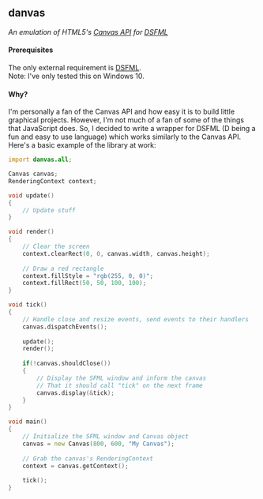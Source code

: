 ## danvas
_An emulation of HTML5's [Canvas API](https://developer.mozilla.org/en-US/docs/Web/API/Canvas_API) for [DSFML](https://github.com/Jebbs/DSFML/)_

#### Prerequisites  

The only external requirement is [DSFML](http://jebbs.github.io/DSFML/downloads.html).  
Note: I've only tested this on Windows 10.

#### Why?

I'm personally a fan of the Canvas API and how easy it is to build little graphical projects. However, I'm not much of a fan of some of the things that JavaScript does. So, I decided to write a wrapper for DSFML (D being a fun and easy to use language) which works similarly to the Canvas API. Here's a basic example of the library at work: 

```D
import danvas.all;

Canvas canvas;
RenderingContext context;

void update()
{
    // Update stuff
}

void render()
{
    // Clear the screen
    context.clearRect(0, 0, canvas.width, canvas.height);
    
    // Draw a red rectangle
    context.fillStyle = "rgb(255, 0, 0)";
    context.fillRect(50, 50, 100, 100);
}

void tick()
{
    // Handle close and resize events, send events to their handlers
    canvas.dispatchEvents();
    
    update();
    render();
    
    if(!canvas.shouldClose())
    {
        // Display the SFML window and inform the canvas 
        // That it should call "tick" on the next frame
        canvas.display(&tick);
    }
}

void main()
{
    // Initialize the SFML window and Canvas object
    canvas = new Canvas(800, 600, "My Canvas");
    
    // Grab the canvas's RenderingContext
    context = canvas.getContext();
    
    tick();
}
```